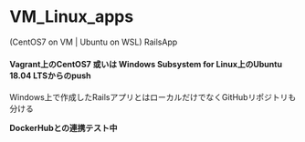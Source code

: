 # VM_Linux_apps
(CentOS7 on VM | Ubuntu on WSL) RailsApp

#### Vagrant上のCentOS7 或いは Windows Subsystem for Linux上のUbuntu 18.04 LTSからのpush

Windows上で作成したRailsアプリとはローカルだけでなくGitHubリポジトリも分ける

**DockerHubとの連携テスト中**
